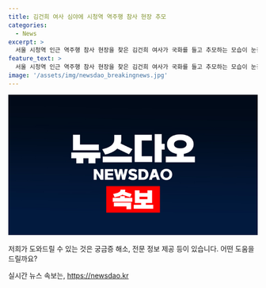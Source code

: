 ```yaml
---
title: 김건희 여사 심야에 시청역 역주행 참사 현장 추모
categories:
  - News
excerpt: >
  서울 시청역 인근 역주행 참사 현장을 찾은 김건희 여사가 국화를 들고 추모하는 모습이 눈길을 끌고 있다. 지난 1일 제네시스 차량의 역주행으로 9명이 숨지고 7명이 다친 사고로 사람들의 이목이 집중되었다. 김 여사의 모습은 각종 인터넷 커뮤니티에 올라와 화제를 모으고 있다. #김건희 #여사 #추모 #시청역
feature_text: >
  서울 시청역 인근 역주행 참사 현장을 찾은 김건희 여사가 국화를 들고 추모하는 모습이 눈길을 끌고 있다. 지난 1일 제네시스 차량의 역주행으로 9명이 숨지고 7명이 다친 사고로 사람들의 이목이 집중되었다. 김 여사의 모습은 각종 인터넷 커뮤니티에 올라와 화제를 모으고 있다. #김건희 #여사 #추모 #시청역
image: '/assets/img/newsdao_breakingnews.jpg'
---
```


<p><img src="/assets/img/newsdao_breakingnews.jpg" alt="ranknews 속보" /></p>

<p>저희가 도와드릴 수 있는 것은 궁금증 해소, 전문 정보 제공 등이 있습니다. 어떤 도움을 드릴까요?</p>
실시간 뉴스 속보는, <a href="https://newsdao.kr" rel="dofollow">https://newsdao.kr</a>



